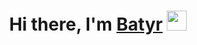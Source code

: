 <h1 align="center">Hi there, I'm <a href="https://daniilshat.ru/" target="_blank">Batyr</a> 
<img src="https://github.com/blackcater/blackcater/raw/main/images/Hi.gif" height="32"/></h1>

<!--
**bk-ru/bk-ru** is a ✨ _special_ ✨ repository because its `README.md` (this file) appears on your GitHub profile.

Here are some ideas to get you started:

- 🔭 I’m currently working on ...
- 🌱 I’m currently learning ...
- 👯 I’m looking to collaborate on ...
- 🤔 I’m looking for help with ...
- 💬 Ask me about ...
- 📫 How to reach me: ...
- 😄 Pronouns: ...
- ⚡ Fun fact: ...
-->
